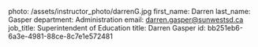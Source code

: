 photo: /assets/instructor_photo/darrenG.jpg
first_name: Darren
last_name: Gasper
department: Administration
email: darren.gasper@sunwestsd.ca
job_title: Superintendent of Education
title: Darren Gasper
id: bb251eb6-6a3e-4981-88ce-8c7e1e572481

